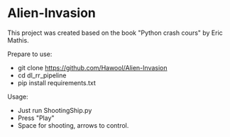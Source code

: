 # Alien-Invasion

This project was created based on the book "Python crash cours" by Eric Mathis.

Prepare to use:
+ git clone https://github.com/Hawool/Alien-Invasion
+ cd dl_rr_pipeline
+ pip install requirements.txt

Usage:
+ Just run ShootingShip.py
+ Press "Play"
+ Space for shooting, arrows to control.

